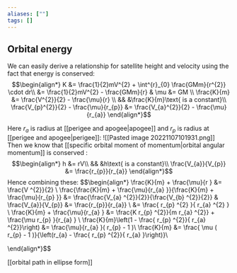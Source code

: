 ```yaml
---
aliases: [""]
tags: []
---
```


## Orbital energy

We can easily derive a relationship for satellite height and velocity using the fact that energy is conserved:
$$\begin{align*}
K &= \frac{1}{2}mV^{2} + \int^{r}_{0} \frac{GMm}{r^{2}} \cdot dr\\
&= \frac{1}{2}mV^{2} - \frac{GMm}{r} & \mu &= GM \\
\frac{K}{m} &= \frac{V^{2}}{2} - \frac{\mu}{r} \\
&& &\frac{K}{m}\text{ is a constant}\\
\frac{V_{p}^{2}}{2} - \frac{\mu}{r_{p}}  &= \frac{V_{a}^{2}}{2} - \frac{\mu}{r_{a}} 
\end{align*}$$

Here $r_{a}$ is radius at [[perigee and apogee|apogee]] and $r_{p}$ is radius at [[perigee and apogee|perigee]]:
![[Pasted image 20221107101931.png]]
Then we know that [[specific orbital moment of momentum|orbital angular momentum]] is conserved : 
$$\begin{align*}
h  &= rV\\
&& &h\text{ is a constant}\\
 \frac{V_{a}}{V_{p}} &= \frac{r_{p}}{r_{a}} 
\end{align*}$$
Hence combining these:
$$\begin{align*}
\frac{K}{m} + \frac{\mu}{r } &= \frac{V ^{2}}{2}   \\
 \frac{\frac{K}{m} + \frac{\mu}{r_{a} }}{\frac{K}{m} + \frac{\mu}{r_{p} }} &= \frac{\frac{V_{a} ^{2}}{2}}{\frac{V_{b} ^{2}}{2}} & \frac{V_{a}}{V_{p}} &= \frac{r_{p}}{r_{a}} \\
 &= \frac{ r_{p} ^{2} }{ r_{a} ^{2} } \\
 \frac{K}{m} + \frac{\mu}{r_{a} } &= \frac{K  r_{p} ^{2}}{m r_{a} ^{2}} + \frac{\mu r_{p}  }{r_{a} }  \\
 \frac{K}{m}\left(1 - \frac{   r_{p} ^{2}}{  r_{a} ^{2}}\right) &=  \frac{\mu}{r_{a} }(  r_{p} - 1 )\\
 \frac{K}{m} &= \frac{ \mu (  r_{p} - 1 )}{\left(r_{a} - \frac{   r_{p} ^{2}}{  r_{a}  }\right)}\\

\end{align*}$$

[[orbital path in ellipse form]]
